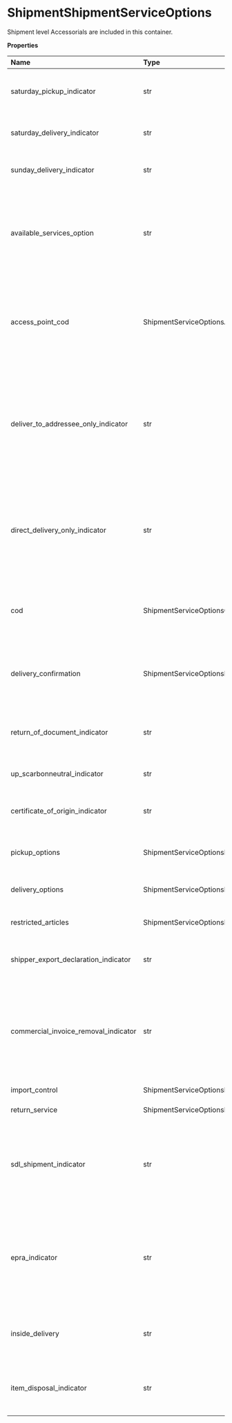 # ShipmentShipmentServiceOptions

Shipment level Accessorials are included in this container.

**Properties**

| Name                                 | Type                                       | Required | Description                                                                                                                                                                                                                                                                                                                                                                                                        |
| :----------------------------------- | :----------------------------------------- | :------- | :----------------------------------------------------------------------------------------------------------------------------------------------------------------------------------------------------------------------------------------------------------------------------------------------------------------------------------------------------------------------------------------------------------------- |
| saturday_pickup_indicator            | str                                        | ❌       | A flag indicating if the shipment requires a Saturday pickup. True if SaturdayPickupIndicator tag exists; false otherwise. Not available for GFP rating requests. Empty Tag.                                                                                                                                                                                                                                       |
| saturday_delivery_indicator          | str                                        | ❌       | A flag indicating if a shipment must be delivered on a Saturday. True if SaturdayDeliveryIndicator tag exists; false otherwise Empty Tag.                                                                                                                                                                                                                                                                          |
| sunday_delivery_indicator            | str                                        | ❌       | A flag indicating if a shipment must be delivered on a Sunday. True if SundayDeliveryIndicator tag exists; false otherwise Empty Tag.                                                                                                                                                                                                                                                                              |
| available_services_option            | str                                        | ❌       | If we need diferent available services in response, this option is used for shop request option. SaturdayDeliveryIndicator/ SundayDeliveryIndicator will be ignored in that case. Valid Values:1- Weekday+Saturday services2- Weekday+Sunday services3- Weekday+Sat services+Sun services                                                                                                                          |
| access_point_cod                     | ShipmentServiceOptionsAccessPointCod       | ❌       | Access Point COD indicates Shipment level Access Point COD is requested for a shipment. Valid only for "01 - Hold For Pickup At UPS Access Point" Shipment Indication type. Shipment Access Point COD is valid only for countries or territories within E.U. Not valid with (Shipment) COD. Not available to shipment with return service.                                                                         |
| deliver_to_addressee_only_indicator  | str                                        | ❌       | Presence/Absence Indicator. Any value inside is ignored. DeliverToAddresseeOnlyIndicator is shipper specified restriction that requires the addressee to be the one who takes final delivery of the "Hold For PickUp at UPS Access Point" package. Presence of indicator means shipper restriction will apply to the shipment. Only valid for Shipment Indication type "01 - Hold For PickUp at UPS Access Point". |
| direct_delivery_only_indicator       | str                                        | ❌       | Presence/Absence Indicator. Any value inside is ignored. Direct Delivery Only (DDO) accessorial in a request would ensure that delivery is made only to the Ship To address on the shipping label. This accessorial is not valid with Shipment Indication Types: - 01 - Hold For Pickup At UPS Access Point - 02 - UPS Access Point™ Delivery                                                                     |
| cod                                  | ShipmentServiceOptionsCod                  | ❌       | If present, indicates C.O.D. is requested for the shipment. Shipment level C.O.D. is only available for EU origin countries or territories.C.O.D. shipments are only available for Shippers with Daily Pickup and Drop Shipping accounts.                                                                                                                                                                          |
| delivery_confirmation                | ShipmentServiceOptionsDeliveryConfirmation | ❌       | Delivery Confirmation Container. DeliveryConfirmation and C.O.D. are mutually exclusive. Refer to the Appendix for a list of valid origin-destination country or territory pairs associated with each confirmation type.                                                                                                                                                                                           |
| return_of_document_indicator         | str                                        | ❌       | Return of Documents Indicator - If the flag is present, the shipper has requested the ReturnOfDocument accessorial be added to the shipment Valid for Poland to Poland shipment.                                                                                                                                                                                                                                   |
| up_scarbonneutral_indicator          | str                                        | ❌       | UPS carbon neutral indicator. Indicates the shipment will be rated as carbon neutral.                                                                                                                                                                                                                                                                                                                              |
| certificate_of_origin_indicator      | str                                        | ❌       | The empty tag in request indicates that customer would be using UPS prepared SED form. Valid for UPS World Wide Express Freight shipments.                                                                                                                                                                                                                                                                         |
| pickup_options                       | ShipmentServiceOptionsPickupOptions        | ❌       | Shipment Service Pickup Options Container. Valid for UPS Worldwide Express Freight and UPS Worldwide Express Freight Midday shipments.                                                                                                                                                                                                                                                                             |
| delivery_options                     | ShipmentServiceOptionsDeliveryOptions      | ❌       | Shipment Service Delivery Options Container. Valid for UPS Worldwide Express Freight and UPS Worldwide Express Freight Midday shipments.                                                                                                                                                                                                                                                                           |
| restricted_articles                  | ShipmentServiceOptionsRestrictedArticles   | ❌       | Restricted Articles container. Valid for UPS World Wide Express Freight shipments.                                                                                                                                                                                                                                                                                                                                 |
| shipper_export_declaration_indicator | str                                        | ❌       | The empty tag in request indicates that customer would be using UPS prepared SED form. Valid for UPS World Wide Express Freight shipments.                                                                                                                                                                                                                                                                         |
| commercial_invoice_removal_indicator | str                                        | ❌       | Presence/Absence Indicator. Any value inside is ignored. CommercialInvoiceRemovalIndicator - empty tag means indicator is present. CommercialInvoiceRemovalIndicator allows a shipper to dictate that UPS remove the Commercial Invoice from the user's shipment before the shipment is delivered to the ultimate consignee.                                                                                       |
| import_control                       | ShipmentServiceOptionsImportControl        | ❌       | Container for type of Import Control shipments.                                                                                                                                                                                                                                                                                                                                                                    |
| return_service                       | ShipmentServiceOptionsReturnService        | ❌       | Container for type of Return Services.                                                                                                                                                                                                                                                                                                                                                                             |
| sdl_shipment_indicator               | str                                        | ❌       | Empty Tag means the indicator is present. This field is a flag to indicate if the receiver needs SDL rates in response. True if SDLShipmentIndicator tag exists; false otherwise. If present, the State Department License (SDL) rates will be returned in the response.This service requires that the account number is enabled for SDL.                                                                          |
| epra_indicator                       | str                                        | ❌       | For valid values, refer to Rating and Shipping COD Supported Countries or Territories in the Appendix.Presence/Absence Indicator. Any value inside is ignored. This field is a flag to indicate Package Release Code is requested for shipment. This accessorial is only valid with ShipmentIndicationType '01' - Hold for Pickup at UPS Access Point™.                                                           |
| inside_delivery                      | str                                        | ❌       | Inside Delivery accessory. Valid values: - 01 - White Glove - 02 - Room of Choice - 03 - Installation Shippers account needs to have a valid contract for Heavy Goods Service.                                                                                                                                                                                                                                     |
| item_disposal_indicator              | str                                        | ❌       | Presence/Absence Indicator. Any value inside is ignored. If present, indicates that the customer would like items disposed. Shippers account needs to have a valid contract for Heavy Goods Service.                                                                                                                                                                                                               |

<!-- This file was generated by liblab | https://liblab.com/ -->
